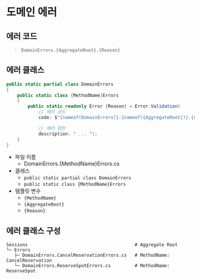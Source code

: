 # 도메인 에러

## 에러 코드
> `DomainErrors.{AggregateRoot}.{Reason}`

## 에러 클래스
```cs
public static partial class DomainErrors
{
    public static class {MethodName}Errors
    {
        public static readonly Error {Reason} = Error.Validation(
            // 에러 코드
            code: $"{nameof(DomainErrors)}.{nameof({AggregateRoot})}.{nameof({Reason})}",

            // 에러 원인
            description: " ... ");
    }
}
```

- 파일 이름
  - DomainErrors.{MethodName}Errors.cs
- 클래스
  - `public static partial class DomainErrors`
  - `public static class {MethodName}Errors`
- 템플릿 변수
  - `{MethodName}`
  - `{AggregateRoot}`
  - `{Reason}`


## 에러 클래스 구성
```shell
Sessions                                        # Aggregate Root
└─ Errors
   ├─ DomainErrors.CancelReservationErrors.cs   # MethodName: CancelReservation
   └─ DomainErrors.ReserveSpotErrors.cs         # MethodName: ReserveSpot
```